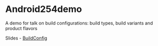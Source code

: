 # Android254demo

A demo for talk on build configurations: build types, build variants and product flavors

Slides - [BuildConfig](https://docs.google.com/presentation/d/1ydU619r6te41SRjhc7bZWhnTpvnFi-5WmpSom_L92Ag/edit?usp=sharing)
